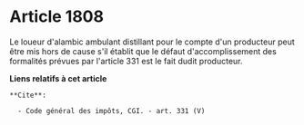 # Article 1808

Le loueur d'alambic ambulant distillant pour le compte d'un producteur peut être mis hors de cause s'il établit que le défaut
d'accomplissement des formalités prévues par l'article 331 est le fait dudit producteur.

**Liens relatifs à cet article**

	**Cite**:

	  - Code général des impôts, CGI. - art. 331 (V)
